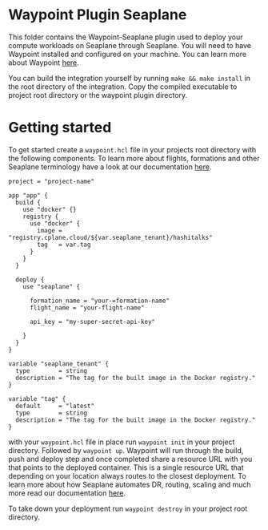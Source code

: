 # Waypoint Plugin Seaplane

This folder contains the Waypoint-Seaplane plugin used to deploy your compute workloads on Seaplane through Seaplane. You will need to have Waypoint installed and configured on your machine. You can learn more about Waypoint [here](https://developer.hashicorp.com/waypoint/tutorials/get-started-docker/get-started-install).

You can build the integration yourself by running `make && make install` in the root directory of the integration. Copy the compiled executable to project root directory or the waypoint plugin directory.


# Getting started 

To get started create a `waypoint.hcl` file in your projects root directory with the following components. To learn more about flights, formations and other Seaplane terminology have a look at our documentation [here](https://developers.seaplane.io/docs/compute/terminology/compute-flights).

```
project = "project-name"

app "app" {
  build {
    use "docker" {}
    registry {
      use "docker" {
        image = "registry.cplane.cloud/${var.seaplane_tenant}/hashitalks"
        tag   = var.tag
      }
    }
  }

  deploy {
    use "seaplane" {

      formation_name = "your-=formation-name"
      flight_name = "your-flight-name"

      api_key = "my-super-secret-api-key"

    }
  }
}

variable "seaplane_tenant" {
  type        = string
  description = "The tag for the built image in the Docker registry."
}

variable "tag" {
  default     = "latest"
  type        = string
  description = "The tag for the built image in the Docker registry."
}
```

with your `waypoint.hcl` file in place run `waypoint init` in your project directory. Followed by `waypoint up`. Waypoint will run through the build, push and deploy step and once completed share a resource URL with you that points to the deployed container. This is a single resource URL that depending on your location always routes to the closest deployment. To learn more about how Seaplane automates DR, routing, scaling and much more read our documentation [here](https://developers.seaplane.io/docs/compute/compute-intro).

To take down your deployment run `waypoint destroy` in your project root directory.
